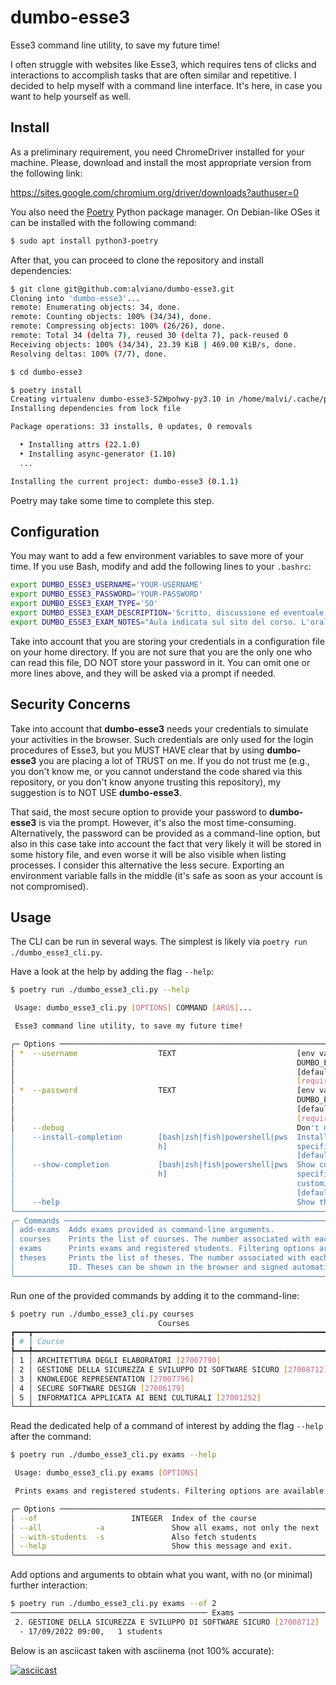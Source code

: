 # dumbo-esse3

Esse3 command line utility, to save my future time!

I often struggle with websites like Esse3, which requires tens of clicks and interactions to accomplish tasks that are often similar and repetitive.
I decided to help myself with a command line interface.
It's here, in case you want to help yourself as well.


## Install

As a preliminary requirement, you need ChromeDriver installed for your machine.
Please, download and install the most appropriate version from the following link:

https://sites.google.com/chromium.org/driver/downloads?authuser=0

You also need the [Poetry](https://python-poetry.org/) Python package manager.
On Debian-like OSes it can be installed with the following command:
```bash
$ sudo apt install python3-poetry
```

After that, you can proceed to clone the repository and install dependencies:
```bash
$ git clone git@github.com:alviano/dumbo-esse3.git
Cloning into 'dumbo-esse3'...
remote: Enumerating objects: 34, done.
remote: Counting objects: 100% (34/34), done.
remote: Compressing objects: 100% (26/26), done.
remote: Total 34 (delta 7), reused 30 (delta 7), pack-reused 0
Receiving objects: 100% (34/34), 23.39 KiB | 469.00 KiB/s, done.
Resolving deltas: 100% (7/7), done.

$ cd dumbo-esse3

$ poetry install
Creating virtualenv dumbo-esse3-52Wpohwy-py3.10 in /home/malvi/.cache/pypoetry/virtualenvs
Installing dependencies from lock file

Package operations: 33 installs, 0 updates, 0 removals

  • Installing attrs (22.1.0)
  • Installing async-generator (1.10)
  ...

Installing the current project: dumbo-esse3 (0.1.1)
```

Poetry may take some time to complete this step.


## Configuration

You may want to add a few environment variables to save more of your time.
If you use Bash, modify and add the following lines to your `.bashrc`:

```bash
export DUMBO_ESSE3_USERNAME='YOUR-USERNAME'
export DUMBO_ESSE3_PASSWORD='YOUR-PASSWORD'
export DUMBO_ESSE3_EXAM_TYPE='SO'
export DUMBO_ESSE3_EXAM_DESCRIPTION='Scritto, discussione ed eventuale orale'
export DUMBO_ESSE3_EXAM_NOTES="Aula indicata sul sito del corso. L'orale è facoltativo. (Room is reported on the website of the course. Oral examination is optional.)"
```

Take into account that you are storing your credentials in a configuration file on your home directory.
If you are not sure that you are the only one who can read this file, DO NOT store your password in it.
You can omit one or more lines above, and they will be asked via a prompt if needed.


## Security Concerns

Take into account that **dumbo-esse3** needs your credentials to simulate your activities in the browser.
Such credentials are only used for the login procedures of Esse3, but you MUST HAVE clear that by using **dumbo-esse3** you are placing a lot of TRUST on me.
If you do not trust me (e.g., you don't know me, or you cannot understand the code shared via this repository, or you don't know anyone trusting this repository), my suggestion is to NOT USE **dumbo-esse3**.

That said, the most secure option to provide your password to **dumbo-esse3** is via the prompt.
However, it's also the most time-consuming.
Alternatively, the password can be provided as a command-line option, but also in this case take into account the fact that very likely it will be stored in some history file, and even worse it will be also visible when listing processes.
I consider this alternative the less secure.
Exporting an environment variable falls in the middle (it's safe as soon as your account is not compromised).


## Usage

The CLI can be run in several ways.
The simplest is likely via `poetry run ./dumbo_esse3_cli.py`.

Have a look at the help by adding the flag `--help`:

```bash
$ poetry run ./dumbo_esse3_cli.py --help

 Usage: dumbo_esse3_cli.py [OPTIONS] COMMAND [ARGS]...

 Esse3 command line utility, to save my future time!

╭─ Options ────────────────────────────────────────────────────────────────────────────────────╮
│ *  --username                  TEXT                           [env var:                      │
│                                                               DUMBO_ESSE3_USERNAME]          │
│                                                               [default: None]                │
│                                                               [required]                     │
│ *  --password                  TEXT                           [env var:                      │
│                                                               DUMBO_ESSE3_PASSWORD]          │
│                                                               [default: None]                │
│                                                               [required]                     │
│    --debug                                                    Don't minimize browser         │
│    --install-completion        [bash|zsh|fish|powershell|pws  Install completion for the     │
│                                h]                             specified shell.               │
│                                                               [default: None]                │
│    --show-completion           [bash|zsh|fish|powershell|pws  Show completion for the        │
│                                h]                             specified shell, to copy it or │
│                                                               customize the installation.    │
│                                                               [default: None]                │
│    --help                                                     Show this message and exit.    │
╰──────────────────────────────────────────────────────────────────────────────────────────────╯
╭─ Commands ───────────────────────────────────────────────────────────────────────────────────╮
│ add-exams  Adds exams provided as command-line arguments.                                    │
│ courses    Prints the list of courses. The number associated with each course is used an ID. │
│ exams      Prints exams and registered students. Filtering options are available.            │
│ theses     Prints the list of theses. The number associated with each student is used as an  │
│            ID. Theses can be shown in the browser and signed automatically.                  │
╰──────────────────────────────────────────────────────────────────────────────────────────────╯
```


Run one of the provided commands by adding it to the command-line:

```bash
$ poetry run ./dumbo_esse3_cli.py courses
                                 Courses
┏━━━┳━━━━━━━━━━━━━━━━━━━━━━━━━━━━━━━━━━━━━━━━━━━━━━━━━━━━━━━━━━━━━━━━━━━┓
┃ # ┃ Course                                                            ┃
┡━━━╇━━━━━━━━━━━━━━━━━━━━━━━━━━━━━━━━━━━━━━━━━━━━━━━━━━━━━━━━━━━━━━━━━━━┩
│ 1 │ ARCHITETTURA DEGLI ELABORATORI [27007790]                         │
│ 2 │ GESTIONE DELLA SICUREZZA E SVILUPPO DI SOFTWARE SICURO [27008712] │
│ 3 │ KNOWLEDGE REPRESENTATION [27007796]                               │
│ 4 │ SECURE SOFTWARE DESIGN [27006179]                                 │
│ 5 │ INFORMATICA APPLICATA AI BENI CULTURALI [27001252]                │
└───┴───────────────────────────────────────────────────────────────────┘
```


Read the dedicated help of a command of interest by adding the flag `--help` after the command:

```bash
$ poetry run ./dumbo_esse3_cli.py exams --help

 Usage: dumbo_esse3_cli.py exams [OPTIONS]

 Prints exams and registered students. Filtering options are available.

╭─ Options ────────────────────────────────────────────────────────────────────────────────────╮
│ --of                     INTEGER  Index of the course                                        │
│ --all            -a               Show all exams, not only the next                          │
│ --with-students  -s               Also fetch students                                        │
│ --help                            Show this message and exit.                                │
╰──────────────────────────────────────────────────────────────────────────────────────────────╯
```


Add options and arguments to obtain what you want, with no (or minimal) further interaction:

```bash
$ poetry run ./dumbo_esse3_cli.py exams --of 2
──────────────────────────────────────────── Exams ─────────────────────────────────────────────
 2. GESTIONE DELLA SICUREZZA E SVILUPPO DI SOFTWARE SICURO [27008712]
  - 17/09/2022 09:00,   1 students
```


Below is an asciicast taken with asciinema (not 100% accurate):

[![asciicast](https://asciinema.org/a/5ONj9ykRH7u3Gr4ta6zkSdNZf.png)](https://asciinema.org/a/5ONj9ykRH7u3Gr4ta6zkSdNZf)